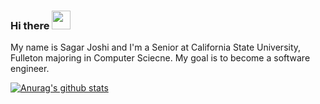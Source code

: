 ### Hi there <img src="https://raw.githubusercontent.com/MartinHeinz/MartinHeinz/master/wave.gif" width="30px">


My name is Sagar Joshi and I'm a Senior at California State University, Fulleton majoring in Computer Sciecne.
My goal is to become a software engineer.

[![Anurag's github stats](https://github-readme-stats.vercel.app/api?username=sagar0698)](https://github.com/anuraghazra/github-readme-stats)

<!--
Here are some ideas to get you started:

- 🔭 I’m currently working on ...
- 🌱 I’m currently learning ...
- 👯 I’m looking to collaborate on ...
- 🤔 I’m looking for help with ...
- 💬 Ask me about ...
- 📫 How to reach me: ...
- 😄 Pronouns: ...
- ⚡ Fun fact: ...
-->
